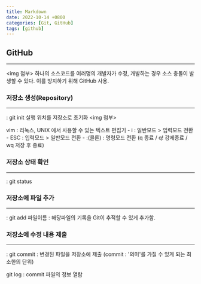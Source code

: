 ```yaml
---
title: Markdown
date: 2022-10-14 +0800
categories: [Git, GitHub]
tags: [github]
---
```



## GitHub
---
<img 첨부>
하나의 소스코드를 여러명의 개발자가 수정, 개발하는 경우 소스 충돌이 발생할 수 있다.
이를 방지하기 위해 GitHub 사용.


### 저장소 생성(Repository)
---
:  git init 실행 위치를 저장소로 초기화
<img 첨부>

vim
:  리눅스, UNIX 에서 사용할 수 있는 텍스트 편집기
        - i : 일반모드 > 입력모드 전환
        - ESC : 입력모드 > 일반모드 전환
        - :(콜론) : 명령모드 전환 (q 종료 / q! 강제종료 / wq 저장 후 종료)

### 저장소 상태 확인
---
:  git status

### 저장소에 파일 추가
---
:  git add 파일이름 : 해당파일의 기록을 Git이 추적할 수 있게 추가함.

### 저장소에 수정 내용 제출
---
:  git commit : 변경된 파일을 저장소에 제출
   (commit : '의미'를 가질 수 있게 되는 최소한의 단위)

git log : commit 파일의 정보 열람